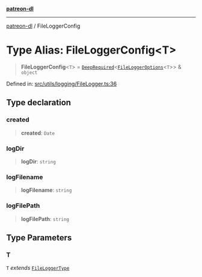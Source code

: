[**patreon-dl**](../README.md)

***

[patreon-dl](../README.md) / FileLoggerConfig

# Type Alias: FileLoggerConfig\<T\>

> **FileLoggerConfig**\<`T`\> = [`DeepRequired`](DeepRequired.md)\<[`FileLoggerOptions`](FileLoggerOptions.md)\<`T`\>\> & `object`

Defined in: [src/utils/logging/FileLogger.ts:36](https://github.com/patrickkfkan/patreon-dl/blob/564e431e409ad640819c7b5ad600451c2bd07930/src/utils/logging/FileLogger.ts#L36)

## Type declaration

### created

> **created**: `Date`

### logDir

> **logDir**: `string`

### logFilename

> **logFilename**: `string`

### logFilePath

> **logFilePath**: `string`

## Type Parameters

### T

`T` *extends* [`FileLoggerType`](../enumerations/FileLoggerType.md)

